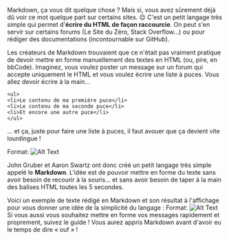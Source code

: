 Markdown, ça vous dit quelque chose ? Mais si, vous avez sûrement déjà dû voir ce mot quelque part sur certains sites. :wink:
C'est un petit langage très simple qui permet d'__écrire du HTML de façon raccourcie__. On peut s'en servir sur certains forums (Le Site du Zéro, Stack Overflow...) ou pour rédiger des documentations (incontournable sur GitHub).

Les créateurs de Markdown trouvaient que ce n'était pas vraiment pratique de devoir mettre en forme manuellement des textes en HTML (ou, pire, en bbCode). Imaginez, vous voulez poster un message sur un forum qui accepte uniquement le HTML et vous voulez écrire une liste à puces. Vous allez devoir écrire à la main…
```
<ul>
<li>Le contenu de ma première puce</li>
<li>Le contenu de ma seconde puce</li>
<li>Et encore une autre puce</li>
</ul>
```
… et ça, juste pour faire une liste à puces, il faut avouer que ça devient vite lourdingue !

Format: ![Alt Text](https://user.oc-static.com/files/420001_421000/420265.png)

John Gruber et Aaron Swartz ont donc créé un petit langage très simple appelé le __Markdown__. L'idée est de pouvoir mettre en forme du texte sans avoir besoin de recourir à la souris… et sans avoir besoin de taper à la main des balises HTML toutes les 5 secondes.

Voici un exemple de texte rédigé en Markdown et son résultat à l'affichage pour vous donner une idée de la simplicité du langage :
Format: ![Alt Text](https://user.oc-static.com/files/420001_421000/420261.png)
Si vous aussi vous souhaitez mettre en forme vos messages rapidement et proprement, suivez le guide ! Vous aurez appris Markdown avant d'avoir eu le temps de dire « ouf » !
